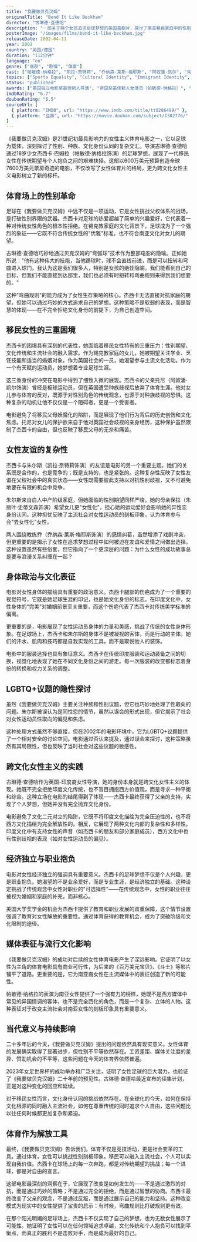 ```yaml
---
title: "我要做贝克汉姆"
originalTitle: "Bend It Like Beckham"
director: "古琳德·查德哈"
description: "一部关于两个女孩追求足球梦想的英国喜剧片，探讨了南亚移民家庭中的性别期望、文化冲突与女性体育参与。古琳德·查德哈执导的这部突破性电影深刻展现了女性在男性主导的体育领域中的挣扎与成长。"
posterImage: "/images/films/bend-it-like-beckham.jpg"
releaseDate: 2002-04-11
year: 2002
country: "英国/德国"
duration: "112分钟"
language: "en"
genre: ["喜剧", "剧情", "体育"]
cast: ["帕敏德·纳格拉", "凯拉·奈特莉", "乔纳森·莱斯·梅耶斯", "阿奴潘·凯尔", "朱丽叶·史蒂文森"]
topics: ["Sports Equality", "Cultural Identity", "Immigrant Identity", "Patriarchy Critique", "Family Liberation", "Female Friendship", "Queer Identity", "Cross-Cultural Feminism"]
status: "published"
awards: ["英国独立电影奖最佳新人导演", "帝国奖最佳新人女演员（帕敏德·纳格拉）", "青少年选择奖最佳喜剧电影"]
imdbRating: "6.7"
doubanRating: "6.5"
sourceUrl: [
  { platform: "IMDB", url: "https://www.imdb.com/title/tt0286499/" },
  { platform: "豆瓣", url: "https://movie.douban.com/subject/1302776/" }
]
---
```


《我要做贝克汉姆》是21世纪初最具影响力的女性主义体育电影之一，它以足球为载体，深刻探讨了性别、种族、文化身份认同的复杂交汇。导演古琳德·查德哈通过18岁少女杰西卡·巴姆拉（帕敏德·纳格拉饰演）的足球梦想，展现了一代移民女性在传统期望与个人抱负之间的艰难抉择。这部以600万美元预算创造全球7600万美元票房奇迹的电影，不仅改写了女性体育片的格局，更为跨文化女性主义电影树立了新的标杆。

## 体育场上的性别革命

足球在《我要做贝克汉姆》中远不仅是一项运动，它是女性挑战父权体系的战场，是打破性别界限的武器。杰西卡对足球的热爱超越了简单的兴趣爱好，它代表着一种对传统女性角色的根本性拒绝。在锡克教家庭的文化背景下，足球成为了一个强烈的象征——它既不符合传统女性的"优雅"标准，也不符合南亚文化对女儿的期望。

古琳德·查德哈巧妙地通过贝克汉姆的"弯弧球"技术作为整部电影的隐喻。正如她所说："他有这种伟大的技能，当他踢球时，球不会直线前进，而是可以扭转和弯曲进入球门。我认为这是我们很多人，特别是女孩的绝佳隐喻。我们能看到自己的目标，但我们不能直接到达那里，我们也必须有时扭转和弯曲规则来得到我们想要的。"

这种"弯曲规则"的能力成为了女性生存策略的核心。杰西卡无法直接对抗家庭的期望，但她可以通过巧妙的方式追求自己的梦想。这种策略不是软弱的表现，而是智慧的体现——在不完全拒绝文化身份的前提下，为自己创造空间。

## 移民女性的三重困境

杰西卡的困境具有深刻的代表性，她面临着移民女性特有的三重压力：性别期望、文化传统和主流社会的融入需求。作为锡克教家庭的女儿，她被期望关注学业、烹饪技能和适当的婚姻对象。作为英国社会的一员，她渴望参与主流文化活动。作为一个有天赋的运动员，她梦想着专业足球生涯。

这三重身份的冲突在电影中得到了细致入微的展现。杰西卡的父亲托尼（阿奴潘·凯尔饰演）曾经是板球运动员，但在英国遭受种族歧视后放弃了体育生涯。他对女儿参与体育的反对，既源于对性别角色的传统观念，也源于对种族歧视的恐惧。这种复杂的动机让他不仅仅是一个阻碍者，更是一个受害者。

电影避免了将移民父母妖魔化的陷阱，而是展现了他们行为背后的历史创伤和文化焦虑。托尼对女儿的保护欲来自于他对英国社会歧视的亲身经历，这种保护虽然限制了杰西卡的自由，但也反映了移民父母的无奈和痛苦。

## 女性友谊的复杂性

杰西卡与朱尔斯（凯拉·奈特莉饰演）的友谊是电影的另一个重要主题。她们的关系既是合作的，也是竞争的；既是支持的，也是紧张的。这种复杂性反映了女性友谊在父权社会中的真实状态——女性既需要彼此支持以对抗性别歧视，又不可避免地要在有限的机会中竞争。

朱尔斯来自白人中产阶级家庭，但她面临的性别期望同样严峻。她的母亲保拉（朱丽叶·史蒂文森饰演）希望女儿更"女性化"，担心她的运动爱好会影响她的异性恋身份认同。这种担忧反映了主流社会对女性运动员的刻板印象，认为体育参与会"去女性化"女性。

两人围绕教练乔（乔纳森·莱斯·梅耶斯饰演）的感情纠葛，虽然增添了戏剧冲突，但更重要的是揭示了女性在追求梦想过程中如何被迫在友谊和爱情之间做出选择。这种设置虽然有些俗套，但它指向了一个更深层的问题：为什么女性的成功故事总是要与浪漫关系纠缠在一起？

## 身体政治与文化表征

电影对女性身体的描绘具有重要的政治意义。杰西卡腿部的伤疤成为了一个重要的视觉符号，它既是她足球生涯的印记，也是她文化身份的标志。在印度文化中，女性身体的"完美"对婚姻前景至关重要，而这个伤疤代表了杰西卡对传统美学标准的偏离。

更重要的是，电影展现了女性运动员身体的力量和美感，挑战了传统的女性身体形象。在足球场上，杰西卡和朱尔斯的身体不是被凝视的客体，而是行动的主体。她们的汗水、肌肉和技巧都是自我实现的工具，而不是取悦他人的装饰。

电影中的服装选择也具有象征意义。杰西卡在传统印度服装和运动装备之间的切换，视觉化地表现了她在不同文化身份之间的游走。每一次服装的改变都标志着身份的转换和权力关系的调整。

## LGBTQ+议题的隐性探讨

虽然《我要做贝克汉姆》主要关注种族和性别议题，但它也巧妙地处理了性取向的问题。朱尔斯被误认为是同性恋的情节，虽然以误会的形式出现，但它揭示了社会对女性运动员性取向的偏见和焦虑。

这种处理方式虽然不够直接，但在2002年的电影环境中，它为LGBTQ+议题提供了一个相对安全的讨论空间。电影通过否认来提及，通过误会来探讨，这种策略虽然有其局限性，但也反映了当时社会对这些议题的敏感性。

## 跨文化女性主义的实践

古琳德·查德哈作为英国-印度裔女性导演，她的身份本身就是跨文化女性主义的体现。她既不完全拒绝印度文化传统，也不盲目拥抱西方价值观，而是寻求一种平衡和综合。这种立场在电影的结尾得到了体现——杰西卡最终获得了父亲的支持，实现了个人梦想，但她并没有完全抛弃文化身份。

电影避免了文化二元对立的陷阱，它既不将印度文化描绘为完全压迫性的，也不将西方文化描绘为完全解放性的。相反，它展现了两种文化内部的复杂性和多样性。印度文化中有支持女性的声音（如杰西卡的朋友和部分家庭成员），西方文化中也有性别歧视的表现（如对女性运动员的偏见）。

## 经济独立与职业抱负

电影对女性经济独立的强调具有重要意义。杰西卡的足球梦想不仅是个人兴趣，更是职业抱负。她渴望的不是业余爱好，而是专业生涯，是经济独立的基础。这种设定挑战了传统观念中女性对职业的"可选择性"——在传统观念中，女性的职业往往被视为婚姻和家庭的补充，而非核心。

美国大学奖学金的机会为杰西卡提供了教育和职业发展的双重保障，这个情节设置强调了教育对女性解放的重要性。通过体育获得的教育机会，成为了突破阶级和文化限制的途径。

## 媒体表征与流行文化影响

《我要做贝克汉姆》的成功对后续的女性体育电影产生了深远影响。它证明了以女性为主角的体育电影具有商业可行性，为后来的《百万美元宝贝》、《斗士》等影片铺平了道路。更重要的是，它为南亚裔女性在主流媒体中的表征创造了新的可能性。

帕敏德·纳格拉的表演为南亚女性提供了一个强有力的榜样，她既不是西方媒体中常见的异国情调的客体，也不是完全西化的角色，而是一个复杂、立体的人物。这种表征对于改变主流社会对南亚女性的刻板印象具有重要意义。

## 当代意义与持续影响

二十多年后的今天，《我要做贝克汉姆》提出的问题依然具有现实意义。女性体育的发展确实取得了显著进步，但性别不平等依然存在。工资差距、媒体关注度的差异、赞助机会的不平等，这些问题在今天的体育界依然普遍。

2023年女足世界杯的成功举办和广泛关注，证明了女性足球的巨大潜力，也验证了《我要做贝克汉姆》二十年前的预见性。古琳德·查德哈最近宣布的续集计划，正是对这种变化的回应和延续。

对于移民女性而言，文化身份认同的挑战依然存在。在全球化的今天，如何在保持文化根源的同时融入主流社会，如何在尊重传统的同时追求个人自由，这些问题比以往任何时候都更加复杂和紧迫。

## 体育作为解放工具

最终，《我要做贝克汉姆》告诉我们，体育不仅是竞技活动，更是社会变革的工具。通过体育，女性可以挑战性别刻板印象，移民可以融入主流社会，个人可以实现自我价值。杰西卡在球场上的每一次奔跑，都是对传统期望的挑战；每一个进球，都是对自由的宣言。

这部电影最深刻的洞察在于，它展现了改变是如何发生的——不是通过激烈的对抗，而是通过巧妙的策略；不是通过完全的拒绝，而是通过智慧的协商。杰西卡最终改变了父亲的观念，不是通过反叛，而是通过展示自己的能力和坚持。这种改变模式为现实中的女性提供了宝贵的启示：有时候，弯曲规则比打破规则更有效。

在那个阳光明媚的足球场上，杰西卡不仅实现了自己的梦想，也为无数女性展示了可能性。她证明了女性可以在任何领域追求卓越，文化传统和个人抱负可以找到平衡点，而真正的胜利不是击败对手，而是成为最好的自己。